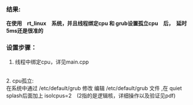 ###  结果:  
**在使用　rt_linux　系统，并且线程绑定cpu 和 grub设置孤立cpu　后，　延时5ms还是很准的**  


###  设置步骤：  
1. 线程中绑定cpu，详见main.cpp  
<br>
2. cpu孤立:  
<br>
在系统中通过 /etc/default/grub 修改 编辑 /etc/default/grub 文件 ,在 quiet splash后面加上 isolcpus=2　(2指的是逻辑核，详细操作以及验证见pdf)



